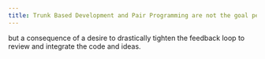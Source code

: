 ```yaml
---
title: Trunk Based Development and Pair Programming are not the goal per se
---
```


but a consequence of a desire to drastically tighten the feedback loop to review and integrate the code and ideas.
